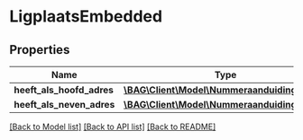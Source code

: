 # LigplaatsEmbedded

## Properties
Name | Type | Description | Notes
------------ | ------------- | ------------- | -------------
**heeft_als_hoofd_adres** | [**\BAG\Client\Model\NummeraanduidingIOHal**](NummeraanduidingIOHal.md) |  | [optional] 
**heeft_als_neven_adres** | [**\BAG\Client\Model\NummeraanduidingIOHal[]**](NummeraanduidingIOHal.md) |  | [optional] 

[[Back to Model list]](../../README.md#documentation-for-models) [[Back to API list]](../../README.md#documentation-for-api-endpoints) [[Back to README]](../../README.md)

